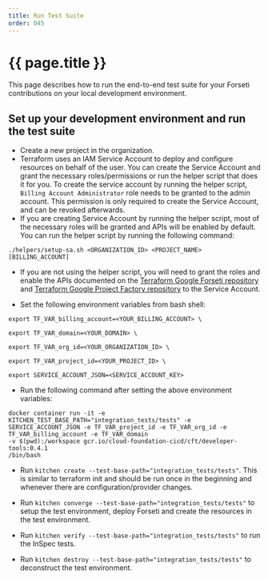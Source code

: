 ```yaml
---
title: Run Test Suite
order: 045
---
```


# {{ page.title }}

This page describes how to run the end-to-end test suite for your Forseti
contributions on your local development environment. 

## Set up your development environment and run the test suite

- Create a new project in the organization. 
- Terraform uses an IAM Service Account to deploy and configure resources on 
behalf of the user. You can create the Service Account and grant the necessary
roles/permissions or run the helper script that does it for you. To create the service account by 
running the helper script, `Billing Account Administrator` role needs to be granted to 
the admin account. This permission is only required to create the Service 
Account, and can be revoked afterwards.
- If you are creating Service Account by running the helper script, most of the
necessary roles will be granted and APIs will be enabled by default. You can run
the helper script by running the following command:

`./helpers/setup-sa.sh <ORGANIZATION_ID> <PROJECT_NAME> [BILLING_ACCOUNT]`

- If you are not using the helper script, you will need to grant
the roles and enable the APIs documented on the [Terraform Google Forseti 
repository](https://github.com/forseti-security/terraform-google-forseti#service-account) 
and [Terraform Google Project Factory repository](https://github.com/terraform-google-modules/terraform-google-project-factory#permissions)
to the Service Account.

- Set the following environment variables from bash shell:
```
export TF_VAR_billing_account=<YOUR_BILLING_ACCOUNT> \

export TF_VAR_domain=<YOUR_DOMAIN> \

export TF_VAR_org_id=<YOUR_ORGANIZATION_ID> \

export TF_VAR_project_id=<YOUR_PROJECT_ID> \

export SERVICE_ACCOUNT_JSON=<SERVICE_ACCOUNT_KEY>
```
- Run the following command after setting the above environment variables:

```
docker container run -it -e KITCHEN_TEST_BASE_PATH="integration_tests/tests" -e 
SERVICE_ACCOUNT_JSON -e TF_VAR_project_id -e TF_VAR_org_id -e 
TF_VAR_billing_account -e TF_VAR_domain 
-v $(pwd):/workspace gcr.io/cloud-foundation-cicd/cft/developer-tools:0.4.1
/bin/bash
```

- Run `kitchen create --test-base-path="integration_tests/tests"`. This is similar 
to terraform init and should be run once in the beginning and whenever there 
are configuration/provider changes.


- Run `kitchen converge --test-base-path="integration_tests/tests"` to setup the 
test environment, deploy Forseti and create the resources in the test 
environment.

- Run `kitchen verify --test-base-path="integration_tests/tests"` to run the 
InSpec tests.

- Run `kitchen destroy --test-base-path="integration_tests/tests"` to deconstruct 
the test environment.

